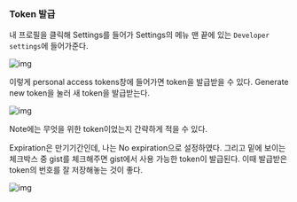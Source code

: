 ### Token 발급

내 프로필을 클릭해 Settings를 들어가 Settings의 메뉴 맨 끝에 있는 `Developer settings`에 들어가준다.

![img](https://auspicious-family-64e.notion.site/image/https%3A%2F%2Fs3-us-west-2.amazonaws.com%2Fsecure.notion-static.com%2F8fec99f0-a61e-4a26-960b-2b84ca1cdb8d%2FUntitled.png?table=block&id=61296056-642e-45cb-96e9-649c5e235585&spaceId=a27bcbe2-51f3-4b3b-979c-6c34c5202b61&width=990&userId=&cache=v2)

이렇게 personal access tokens창에 들어가면 token을 발급받을 수 있다. Generate new token을 눌러 새 token을 발급받는다.



![img](https://auspicious-family-64e.notion.site/image/https%3A%2F%2Fs3-us-west-2.amazonaws.com%2Fsecure.notion-static.com%2Fb9dd5b44-f9a4-41cc-b8ad-4c0901fc026a%2FUntitled.png?table=block&id=b2b0edf9-9cc3-4e6c-b9b4-35b28e2d83f5&spaceId=a27bcbe2-51f3-4b3b-979c-6c34c5202b61&width=2000&userId=&cache=v2)

Note에는 무엇을 위한 token이었는지 간략하게 적을 수 있다.

Expiration은 만기기간인데, 나는 No expiration으로 설정하였다. 그리고 밑에 보이는 체크박스 중 gist를 체크해주면 gist에서 사용 가능한 token이 발급된다. 이때 발급받은 token의 번호를 잘 저장해놓는 것이 좋다.



![img](https://auspicious-family-64e.notion.site/image/https%3A%2F%2Fs3-us-west-2.amazonaws.com%2Fsecure.notion-static.com%2F280aa8a8-de50-4a87-b358-a2ee5258ad11%2FUntitled.png?table=block&id=99ab62e0-ffda-47ad-93b0-bbc94737d721&spaceId=a27bcbe2-51f3-4b3b-979c-6c34c5202b61&width=2000&userId=&cache=v2)